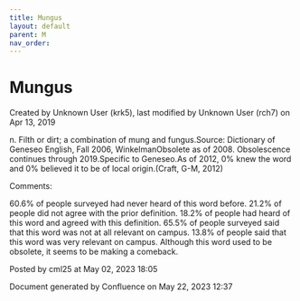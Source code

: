 ```yaml
---
title: Mungus
layout: default
parent: M
nav_order:
---
```


# Mungus

Created by  Unknown User (krk5), last modified by  Unknown User (rch7) on Apr 13, 2019

n. Filth or dirt; a combination of mung and fungus.Source: Dictionary of Geneseo English, Fall 2006, WinkelmanObsolete as of 2008. Obsolescence continues through 2019.Specific to Geneseo.As of 2012, 0% knew the word and 0% believed it to be of local origin.(Craft, G-M, 2012)

Comments:

60.6% of people surveyed had never heard of this word before. 21.2% of people did not agree with the prior definition. 18.2% of people had heard of this word and agreed with this definition. 65.5% of people surveyed said that this word was not at all relevant on campus. 13.8% of people said that this word was very relevant on campus. Although this word used to be obsolete, it seems to be making a comeback.

Posted by cml25 at May 02, 2023 18:05

Document generated by Confluence on May 22, 2023 12:37


